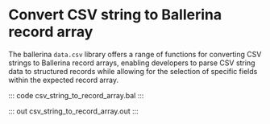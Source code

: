 # Convert CSV string to Ballerina record array

The ballerina `data.csv` library offers a range of functions for converting CSV strings to Ballerina record arrays, enabling developers to parse CSV string data to structured records while allowing for the selection of specific fields within the expected record array.

::: code csv_string_to_record_array.bal :::

::: out csv_string_to_record_array.out :::
